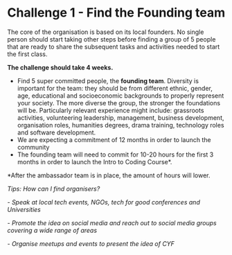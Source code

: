 # Challenge 1 - Find the Founding team

The core of the organisation is based on its local founders. No single person should start taking other steps before finding a group of 5 people that are ready to share the subsequent tasks and activities needed to start the first class.

**The challenge should take 4 weeks.**

* Find 5 super committed people, the **founding team**. Diversity is important for the team: they should be from different ethnic, gender, age, educational and socioeconomic backgrounds to properly represent your society. The more diverse the group, the stronger the foundations will be. Particularly relevant experience might include: grassroots activities, volunteering leadership, management, business development, organisation roles, humanities degrees, drama training, technology roles and software development.
* We are expecting a commitment of 12 months in order to launch the community
* The founding team will need to commit for 10-20 hours for the first 3 months in order to launch the Intro to Coding Course\*.

\*After the ambassador team is in place, the amount of hours will lower.  


_Tips: How can I find organisers?_

_- Speak at local tech events, NGOs, tech for good conferences and Universities_

_- Promote the idea on social media and reach out to social media groups covering a wide range of areas_

_- Organise meetups and events to present the idea of CYF_  


